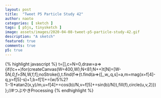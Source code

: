 ```yaml
---
layout: post
title:  "Tweet P5 Particle Study 42"
author: naoto
categories: [ sketch ]
tags: [ p5js, tinysketch ]
image: assets/images/2020-04-08-tweet-p5-particle-study-42.gif
description: "A sketch"
featured: true
comments: true
p5: true
---
```


<div id = "p5sketch">
  <!-- p5 instance will be created here -->
</div>

{% highlight javascript %}
t=[],c=N=0,draw=a=>{if(!c++)for(createCanvas(W=400,W);N<81;N++)t[N]=[W-5*N,0,f=5*N,W,f,f];noStroke(),t.find(f=>{t.find(a=>{[,,w,,q,s]=a,m=mag(x=f[4]-q,y=f[5]-s)+1,b=f[1]+=(w/5%2?1:-1)*atan2(x,y)/m,u=f[4]+=cos(b)/N,v=f[5]+=sin(b)/N}),fill(f),circle(u,v,2)})};//#つぶやきProcessing
{% endhighlight %}

<script>
// Naoto Hieda
// https://creativecommons.org/licenses/by-sa/3.0/
t=[],c=N=0,draw=a=>{if(!c++)for(createCanvas(W=400,W).parent('p5sketch');N<81;N++)t[N]=[W-5*N,0,f=5*N,W,f,f];noStroke(),t.find(f=>{t.find(a=>{[,,w,,q,s]=a,m=mag(x=f[4]-q,y=f[5]-s)+1,b=f[1]+=(w/5%2?1:-1)*atan2(x,y)/m,u=f[4]+=cos(b)/N,v=f[5]+=sin(b)/N}),fill(f),circle(u,v,2)})};//#つぶやきProcessing
</script>
